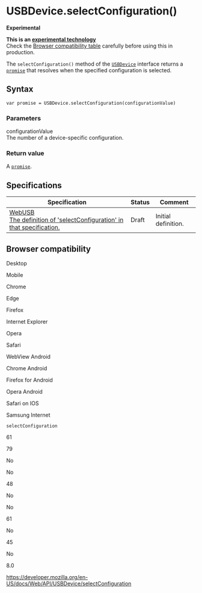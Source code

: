 USBDevice.selectConfiguration()
===============================

**Experimental**

**This is an [experimental technology](https://developer.mozilla.org/en-US/docs/MDN/Guidelines/Conventions_definitions#experimental)**  
Check the [Browser compatibility table](#browser_compatibility) carefully before using this in production.

The `selectConfiguration()` method of the [`USBDevice`](../usbdevice) interface returns a [`promise`](https://developer.mozilla.org/en-US/docs/Web/JavaScript/Reference/Global_Objects/Promise) that resolves when the specified configuration is selected.

Syntax
------

    var promise = USBDevice.selectConfiguration(configurationValue)

### Parameters

configurationValue  
The number of a device-specific configuration.

### Return value

A [`promise`](https://developer.mozilla.org/en-US/docs/Web/JavaScript/Reference/Global_Objects/Promise).

Specifications
--------------

<table><thead><tr class="header"><th>Specification</th><th>Status</th><th>Comment</th></tr></thead><tbody><tr class="odd"><td><a href="https://wicg.github.io/webusb/#dom-usbdevice-selectconfiguration">WebUSB<br />
<span class="small">The definition of 'selectConfiguration' in that specification.</span></a></td><td><span class="spec-draft">Draft</span></td><td>Initial definition.</td></tr></tbody></table>

Browser compatibility
---------------------

Desktop

Mobile

Chrome

Edge

Firefox

Internet Explorer

Opera

Safari

WebView Android

Chrome Android

Firefox for Android

Opera Android

Safari on IOS

Samsung Internet

`selectConfiguration`

61

79

No

No

48

No

No

61

No

45

No

8.0

<a href="https://developer.mozilla.org/en-US/docs/Web/API/USBDevice/selectConfiguration" class="_attribution-link">https://developer.mozilla.org/en-US/docs/Web/API/USBDevice/selectConfiguration</a>
